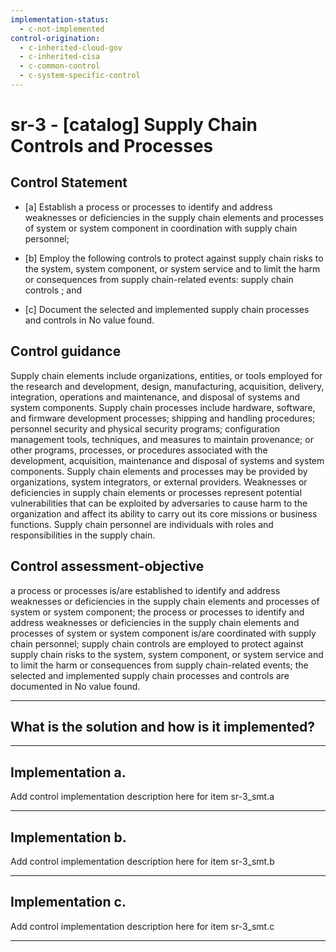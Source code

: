 ```yaml
---
implementation-status:
  - c-not-implemented
control-origination:
  - c-inherited-cloud-gov
  - c-inherited-cisa
  - c-common-control
  - c-system-specific-control
---
```


# sr-3 - \[catalog\] Supply Chain Controls and Processes

## Control Statement

- \[a\] Establish a process or processes to identify and address weaknesses or deficiencies in the supply chain elements and processes of system or system component in coordination with supply chain personnel;

- \[b\] Employ the following controls to protect against supply chain risks to the system, system component, or system service and to limit the harm or consequences from supply chain-related events: supply chain controls ; and

- \[c\] Document the selected and implemented supply chain processes and controls in No value found.

## Control guidance

Supply chain elements include organizations, entities, or tools employed for the research and development, design, manufacturing, acquisition, delivery, integration, operations and maintenance, and disposal of systems and system components. Supply chain processes include hardware, software, and firmware development processes; shipping and handling procedures; personnel security and physical security programs; configuration management tools, techniques, and measures to maintain provenance; or other programs, processes, or procedures associated with the development, acquisition, maintenance and disposal of systems and system components. Supply chain elements and processes may be provided by organizations, system integrators, or external providers. Weaknesses or deficiencies in supply chain elements or processes represent potential vulnerabilities that can be exploited by adversaries to cause harm to the organization and affect its ability to carry out its core missions or business functions. Supply chain personnel are individuals with roles and responsibilities in the supply chain.

## Control assessment-objective

a process or processes is/are established to identify and address weaknesses or deficiencies in the supply chain elements and processes of system or system component;
the process or processes to identify and address weaknesses or deficiencies in the supply chain elements and processes of system or system component is/are coordinated with supply chain personnel;
supply chain controls are employed to protect against supply chain risks to the system, system component, or system service and to limit the harm or consequences from supply chain-related events;
the selected and implemented supply chain processes and controls are documented in No value found.

______________________________________________________________________

## What is the solution and how is it implemented?

<!-- Please leave this section blank and enter implementation details in the parts below. -->

______________________________________________________________________

## Implementation a.

Add control implementation description here for item sr-3_smt.a

______________________________________________________________________

## Implementation b.

Add control implementation description here for item sr-3_smt.b

______________________________________________________________________

## Implementation c.

Add control implementation description here for item sr-3_smt.c

______________________________________________________________________
